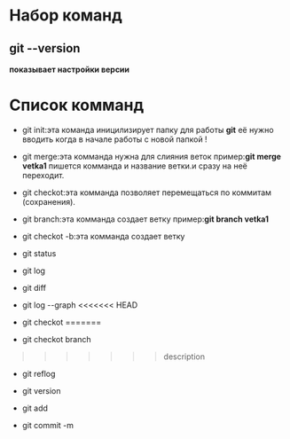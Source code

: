 # Набор команд
## git --version
**показывает настройки версии**


 # Список комманд


* git init:эта команда иницилизирует папку для работы **git** её нужно вводить когда в начале работы с новой папкой !

 * git merge:эта комманда нужна для слияния веток пример:**git merge vetka1** пишется комманда и название ветки.и сразу на неё переходит.

 * git checkot:эта комманда позволяет перемещаться по коммитам (сохранения).
 
 * git branch:эта комманда создает ветку пример:**git branch vetka1** 

* git checkot -b:эта комманда создает ветку 
 

 * git status
 
 * git log
 
 * git diff
 
 * git log --graph 
<<<<<<< HEAD
 * git checkot 
=======
 
 * git checkot branch
 
>>>>>>> description
 * git reflog 
 
 * git version

 * git add
 
 * git commit -m
 
